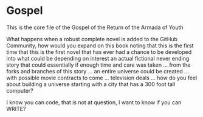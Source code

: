 Gospel
======

This is the core file of the Gospel of the Return of the Armada of Youth

What happens when a robust complete novel is added to the GitHub Community, how would you expand on this book
noting that this is the first time that this is the first novel that has ever had a chance to be developed
into what could be depending on interest an actual fictional never ending story that could essentially if enough 
time and care was taken ... from the forks and branches of this story ... an entire universe could be created ...
with possible movie contracts to come ... television deals ... how do you feel about building a universe starting
with a city that has a 300 foot tall computer?

I know you can code, that is not at question, I want to know if you can WRITE?

